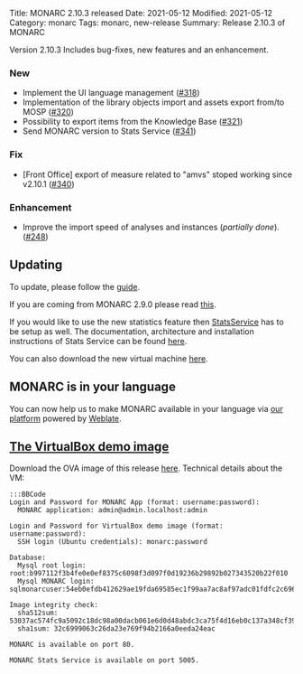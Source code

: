 Title: MONARC 2.10.3 released
Date: 2021-05-12
Modified: 2021-05-12
Category: monarc
Tags: monarc, new-release
Summary: Release 2.10.3 of MONARC

Version 2.10.3 Includes bug-fixes, new features and an enhancement.

### New

- Implement the UI language management
  ([#318](https://github.com/monarc-project/MonarcAppFO/issues/318))
- Implementation of the library objects import and assets export from/to MOSP
  ([#320](https://github.com/monarc-project/MonarcAppFO/issues/320))
- Possibility to export items from the Knowledge Base
  ([#321](https://github.com/monarc-project/MonarcAppFO/issues/321))
- Send MONARC version to Stats Service
  ([#341](https://github.com/monarc-project/MonarcAppFO/issues/341))

### Fix

- [Front Office] export of measure related to "amvs" stoped working since v2.10.1
  ([#340](https://github.com/monarc-project/MonarcAppFO/issues/340))

### Enhancement

- Improve the import speed of analyses and instances (*partially done*).
  ([#248](https://github.com/monarc-project/MonarcAppFO/issues/248))


## Updating

To update, please follow the 
[guide](http://monarc.lu/documentation/technical-guide/#monarc-update).

If you are coming from MONARC 2.9.0 please read
[this](/news/2019/11/25/monarc-291-released/#updating).

If you would like to use the new statistics feature then [StatsService](https://github.com/monarc-project/stats-service) has to be setup as well.
The documentation, architecture and installation instructions of Stats Service can be found [here](https://www.monarc.lu/documentation/stats-service).

You can also download the new virtual machine
[here](https://github.com/monarc-project/MonarcAppFO/releases/tag/v2.10.3).


## MONARC is in your language

You can now help us to make MONARC available in your language via [our platform](https://translate.monarc.lu/projects/monarc/) powered by [Weblate](https://weblate.org).


## <a href="#vm-image">The VirtualBox demo image</a>

Download the OVA image of this release
[here](https://my.monarc.lu/static/vm/MONARC_v2_10_3.ova).
Technical details about the VM:


    :::BBCode
    Login and Password for MONARC App (format: username:password):
      MONARC application: admin@admin.localhost:admin
    
    Login and Password for VirtualBox demo image (format: username:password):
      SSH login (Ubuntu credentials): monarc:password
    
    Database:
      Mysql root login: root:b997112f3b4fe0e0ef8375c6098f3d097f0d19236b29892b027343520b22f010
      Mysql MONARC login: sqlmonarcuser:54eb0efdb412629ae19fda69585ec1f99aa7ac8af97adc01fdfc2c6968a86986
    
    Image integrity check:
      sha512sum: 53037ac574fc9a5092c18dc98a00dacb061e6d0d48abdc3ca75f4d16eb0c137a348cf39f424b287da6b93a1b3c8450d89efffcf4d5553d2e08bff275102995c1
      sha1sum: 32c6999063c26da23e769f94b2166a0eeda24eac
     
    MONARC is available on port 80.

    MONARC Stats Service is available on port 5005.
